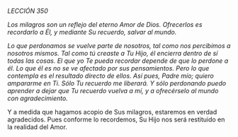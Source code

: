 *LECCIÓN 350*

*Los milagros son un reflejo del eterno Amor de Dios. Ofrecerlos es recordarlo a Él, y mediante Su recuerdo, salvar al mundo.*

_Lo que perdonamos se vuelve parte de nosotros, tal como nos percibimos a nosotros mismos. Tal como tú creaste a Tu Hijo, él encierra dentro de sí todas las cosas. El que yo Te pueda recordar depende de que lo perdone a él. Lo que él es no se ve afectado por sus pensamientos. Pero lo que contempla es el resultado directo de ellos. Así pues, Padre mío; quiero ampararme en Ti. Sólo Tu recuerdo me liberará. Y sólo perdonando puedo aprender a dejar que Tu recuerdo vuelva a mí, y a ofrecérselo al mundo con agradecimiento._

Y a medida que hagamos acopio de Sus milagros, estaremos en verdad agradecidos. Pues conforme lo recordemos, Su Hijo nos será restituido en la realidad del Amor.